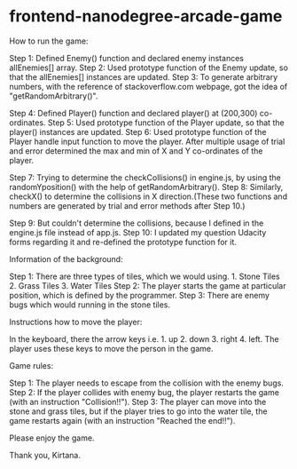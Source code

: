 frontend-nanodegree-arcade-game
===============================

How to run the game:

Step 1: Defined Enemy() function and declared enemy instances allEnemies[] array.
Step 2: Used prototype function of the Enemy update, so that the allEnemies[] instances are updated.
Step 3: To generate arbitrary numbers, with the reference of stackoverflow.com webpage, got the idea of "getRandomArbitrary()".

Step 4: Defined Player() function and declared player() at (200,300) co-ordinates.
Step 5: Used prototype function of the Player update, so that the player() instances are updated.
Step 6: Used prototype function of the Player handle input function to move the player. After multiple usage of trial and error determined the max and min of X and Y co-ordinates of the player.

Step 7: Trying to determine the checkCollisions() in engine.js, by using the randomYposition() with the help of getRandomArbitrary().
Step 8: Similarly, checkX() to determine the collisions in X direction.(These two functions and numbers are generated by trial and error methods after Step 10.)

Step 9: But couldn't determine the collisions, because I defined in the engine.js file instead of app.js.
Step 10: I updated my question Udacity forms regarding it and re-defined the prototype function for it.

Information of the background:

Step 1: There are three types of tiles, which we would using.
		1. Stone Tiles
		2. Grass Tiles
		3. Water Tiles
Step 2: The player starts the game at particular position, which is defined by the programmer.
Step 3: There are enemy bugs which would running in the stone tiles.

Instructions how to move the player:

In the keyboard, there the arrow keys i.e.
		1. up
		2. down
		3. right
		4. left.
The player uses these keys to move the person in the game.

Game rules:

Step 1: The player needs to escape from the collision with the enemy bugs.
Step 2: If the player collides with enemy bug, the player restarts the game (with an instruction "Collision!!").
Step 3: The player can move into the stone and grass tiles, but if the player tries to go into the water tile, the game restarts again (with an instruction "Reached the end!!").

Please enjoy the game.

Thank you,
Kirtana.